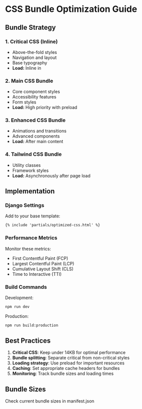 # CSS Bundle Optimization Guide

## Bundle Strategy

### 1. Critical CSS (Inline)
- Above-the-fold styles
- Navigation and layout
- Base typography
- **Load:** Inline in <head>

### 2. Main CSS Bundle
- Core component styles
- Accessibility features
- Form styles
- **Load:** High priority with preload

### 3. Enhanced CSS Bundle
- Animations and transitions
- Advanced components
- **Load:** After main content

### 4. Tailwind CSS Bundle
- Utility classes
- Framework styles
- **Load:** Asynchronously after page load

## Implementation

### Django Settings

Add to your base template:
```html
{% include 'partials/optimized-css.html' %}
```

### Performance Metrics

Monitor these metrics:
- First Contentful Paint (FCP)
- Largest Contentful Paint (LCP)
- Cumulative Layout Shift (CLS)
- Time to Interactive (TTI)

### Build Commands

Development:
```bash
npm run dev
```

Production:
```bash
npm run build:production
```

## Best Practices

1. **Critical CSS**: Keep under 14KB for optimal performance
2. **Bundle splitting**: Separate critical from non-critical styles
3. **Loading strategy**: Use preload for important resources
4. **Caching**: Set appropriate cache headers for bundles
5. **Monitoring**: Track bundle sizes and loading times

## Bundle Sizes

Check current bundle sizes in manifest.json